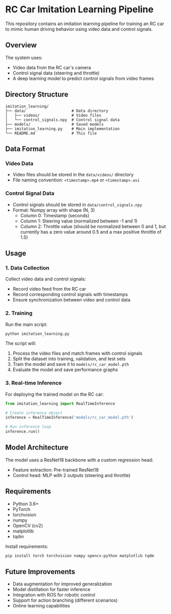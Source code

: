 # RC Car Imitation Learning Pipeline

This repository contains an imitation learning pipeline for training an RC car to mimic human driving behavior using video data and control signals.

## Overview

The system uses:
- Video data from the RC car's camera
- Control signal data (steering and throttle)
- A deep learning model to predict control signals from video frames

## Directory Structure

```
imitation_learning/
├── data/                    # Data directory
│   ├── videos/              # Video files
│   └── control_signals.npy  # Control signal data
├── models/                  # Saved models
├── imitation_learning.py    # Main implementation
└── README.md                # This file
```

## Data Format

### Video Data
- Video files should be stored in the `data/videos/` directory
- File naming convention: `<timestamp>.mp4` or `<timestamp>.avi`

### Control Signal Data
- Control signals should be stored in `data/control_signals.npy`
- Format: Numpy array with shape (N, 3)
  - Column 0: Timestamp (seconds)
  - Column 1: Steering value (normalized between -1 and 1)
  - Column 2: Throttle value (should be normalized between 0 and 1, but currently has a zero value around 0.5 and a max positive throttle of 1.5)

## Usage

### 1. Data Collection

Collect video data and control signals:
- Record video feed from the RC car
- Record corresponding control signals with timestamps
- Ensure synchronization between video and control data

### 2. Training

Run the main script:

```bash
python imitation_learning.py
```

The script will:
1. Process the video files and match frames with control signals
2. Split the dataset into training, validation, and test sets
3. Train the model and save it to `models/rc_car_model.pth`
4. Evaluate the model and save performance graphs

### 3. Real-time Inference

For deploying the trained model on the RC car:

```python
from imitation_learning import RealTimeInference

# Create inference object
inference = RealTimeInference('models/rc_car_model.pth')

# Run inference loop
inference.run()
```

## Model Architecture

The model uses a ResNet18 backbone with a custom regression head:
- Feature extraction: Pre-trained ResNet18
- Control head: MLP with 2 outputs (steering and throttle)

## Requirements

- Python 3.6+
- PyTorch
- torchvision
- numpy
- OpenCV (cv2)
- matplotlib
- tqdm

Install requirements:

```bash
pip install torch torchvision numpy opencv-python matplotlib tqdm
```

## Future Improvements

- Data augmentation for improved generalization
- Model distillation for faster inference
- Integration with ROS for robotic control
- Support for action branching (different scenarios)
- Online learning capabilities
